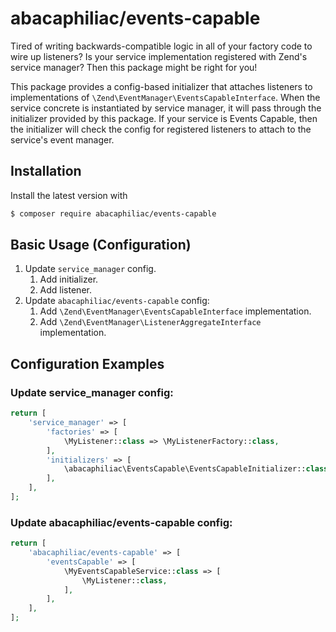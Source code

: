 # abacaphiliac/events-capable
Tired of writing backwards-compatible logic in all of your factory code to wire up listeners? Is your service
implementation registered with Zend's service manager? Then this package might be right for you!

This package provides a config-based initializer that attaches listeners to implementations of 
`\Zend\EventManager\EventsCapableInterface`.
When the service concrete is instantiated by service manager, it will pass through the initializer provided by this
package. If your service is Events Capable, then the initializer will check the config for registered listeners
to attach to the service's event manager.

## Installation

Install the latest version with

```bash
$ composer require abacaphiliac/events-capable
```

## Basic Usage (Configuration)

1. Update `service_manager` config.
    1. Add initializer.
    1. Add listener.
1. Update `abacaphiliac/events-capable` config:
    1. Add `\Zend\EventManager\EventsCapableInterface` implementation.
    1. Add `\Zend\EventManager\ListenerAggregateInterface` implementation.

## Configuration Examples

### Update service_manager config:
```php
return [
    'service_manager' => [
        'factories' => [
            \MyListener::class => \MyListenerFactory::class,
        ],
        'initializers' => [
            \abacaphiliac\EventsCapable\EventsCapableInitializer::class,
        ],
    ],
];
```

### Update abacaphiliac/events-capable config:
```php
return [
    'abacaphiliac/events-capable' => [
        'eventsCapable' => [
            \MyEventsCapableService::class => [
                \MyListener::class,
            ],
        ],
    ],
];
```
